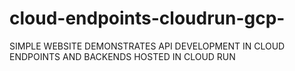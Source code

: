 # cloud-endpoints-cloudrun-gcp-
SIMPLE WEBSITE DEMONSTRATES API DEVELOPMENT IN CLOUD ENDPOINTS AND  BACKENDS HOSTED IN CLOUD RUN 
